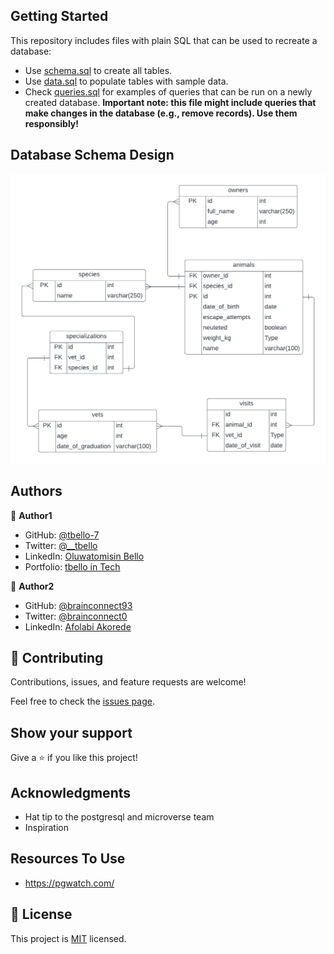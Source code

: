 ## Getting Started
This repository includes files with plain SQL that can be used to recreate a database:

- Use [schema.sql](./schema.sql) to create all tables.
- Use [data.sql](./data.sql) to populate tables with sample data.
- Check [queries.sql](./queries.sql) for examples of queries that can be run on a newly created database. **Important note: this file might include queries that make changes in the database (e.g., remove records). Use them responsibly!**

## Database Schema Design
 ![Database-schema](./vet_clinic-schema.png) 
## Authors

👤 **Author1**

- GitHub: [@tbello-7](https://github.com/tbello-7)
- Twitter: [@__tbello](https://twitter.com/__tbello)
- LinkedIn: [Oluwatomisin Bello](https://linkedin.com/in/tbello7)
- Portfolio: [tbello in Tech](https://tbello.tech)

👤 **Author2**

- GitHub: [@brainconnect93](https://github.com/brainconnect93)
- Twitter: [@brainconnect0](https://twitter.com/brainconnect0)
- LinkedIn: [Afolabi Akorede](https://linkedin.com/in/brainconnect93)

## 🤝 Contributing

Contributions, issues, and feature requests are welcome!

Feel free to check the [issues page](../../issues/).

## Show your support
Give a ⭐️ if you like this project!

## Acknowledgments
- Hat tip to the postgresql and microverse team
- Inspiration

## Resources To Use
- https://pgwatch.com/
## 📝 License
This project is [MIT](./MIT.md) licensed.

